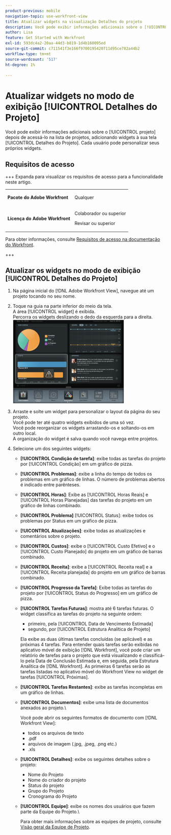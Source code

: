 ```yaml
---
product-previous: mobile
navigation-topic: use-workfront-view
title: Atualizar widgets na visualização Detalhes do projeto
description: Você pode exibir informações adicionais sobre o [!UICONTROL projeto] depois de acessá-lo na lista de projetos, adicionando widgets à sua tela [!UICONTROL Detalhes do Projeto]. Cada usuário pode personalizar seus próprios widgets.
author: Lisa
feature: Get Started with Workfront
exl-id: 593dc4a2-20aa-44d3-b819-1d4b160095ed
source-git-commit: c711541f3e166f9700195420711d95ce782a44b2
workflow-type: tm+mt
source-wordcount: '517'
ht-degree: 1%

---
```


# Atualizar widgets no modo de exibição [!UICONTROL Detalhes do Projeto]

Você pode exibir informações adicionais sobre o [!UICONTROL projeto] depois de acessá-lo na lista de projetos, adicionando widgets à sua tela [!UICONTROL Detalhes do Projeto]. Cada usuário pode personalizar seus próprios widgets.

## Requisitos de acesso

+++ Expanda para visualizar os requisitos de acesso para a funcionalidade neste artigo.

<table style="table-layout:auto"> 
 <col> 
 </col> 
 <col> 
 </col> 
 <tbody> 
  <tr> 
   <td role="rowheader"><strong>Pacote do Adobe Workfront</strong></td> 
   <td> <p>Qualquer</p> </td> 
  </tr> 
  <tr> 
   <td role="rowheader"><strong>Licença do Adobe Workfront</strong></td> 
   <td> 
   <p>Colaborador ou superior</p>
   <p>Revisar ou superior</p> </td> 
  </tr> 
 </tbody> 
</table>

Para obter informações, consulte [Requisitos de acesso na documentação do Workfront](/help/quicksilver/administration-and-setup/add-users/access-levels-and-object-permissions/access-level-requirements-in-documentation.md).

+++

## Atualizar os widgets no modo de exibição [!UICONTROL Detalhes do Projeto]

1. Na página inicial do [!DNL Adobe Workfront View], navegue até um projeto tocando no seu nome.
1. Toque na guia na parte inferior do meio da tela.\
   A área [!UICONTROL widget] é exibida.\
   Percorra os widgets deslizando o dedo da esquerda para a direita.\
   ![Widgets](assets/screen-shot-2013-009-11-at-8.25.01-am-350x262.png)

1. Arraste e solte um widget para personalizar o layout da página do seu projeto.\
   Você pode ter até quatro widgets exibidos de uma só vez.\
   Você pode reorganizar os widgets arrastando-os e soltando-os em outro local.\
   A organização do widget é salva quando você navega entre projetos.

1. Selecione um dos seguintes widgets:

   * **[!UICONTROL Condição de tarefa]**: exibe todas as tarefas do projeto por [!UICONTROL Condição] em um gráfico de pizza.
   * **[!UICONTROL Problemas]**: exibe a linha do tempo de todos os problemas em um gráfico de linhas. O número de problemas abertos é indicado entre parênteses.
   * **[!UICONTROL Horas]**: Exibe as [!UICONTROL Horas Reais] e [!UICONTROL Horas Planejadas] das tarefas do projeto em um gráfico de linhas combinado.
   * **[!UICONTROL Problema]** [!UICONTROL Status]: exibe todos os problemas por Status em um gráfico de pizza.
   * **[!UICONTROL Atualizações]**: exibe todas as atualizações e comentários sobre o projeto.
   * **[!UICONTROL Custos]**: exibe o [!UICONTROL Custo Efetivo] e o [!UICONTROL Custo Planejado] do projeto em um gráfico de barras combinado.
   * **[!UICONTROL Receita]**: exibe a [!UICONTROL Receita real] e a [!UICONTROL Receita planejada] do projeto em um gráfico de barras combinado.
   * **[!UICONTROL Progresso da Tarefa]**: Exibe todas as tarefas do projeto por [!UICONTROL Status do Progresso] em um gráfico de pizza.
   * **[!UICONTROL Tarefas Futuras]**: mostra até 6 tarefas futuras. O widget classifica as tarefas do projeto na seguinte ordem:

      * primeiro, pela [!UICONTROL Data de Vencimento Estimada]
      * segundo, por [!UICONTROL Estrutura Analítica de Projeto]

     Ela exibe as duas últimas tarefas concluídas (se aplicável) e as próximas 4 tarefas. Para entender quais tarefas serão exibidas no aplicativo móvel de exibição [!DNL Workfront], você pode criar um relatório de tarefas para o projeto que está visualizando e classificá-lo pela Data de Conclusão Estimada e, em seguida, pela Estrutura Analítica de [!DNL Workfront]. As primeiras 6 tarefas serão as tarefas listadas no aplicativo móvel do Workfront View no widget de tarefas [!UICONTROL Próximas].

   * **[!UICONTROL Tarefas Restantes]**: exibe as tarefas incompletas em um gráfico de linhas.
   * **[!UICONTROL Documentos]**: exibe uma lista de documentos anexados ao projeto.\

     Você pode abrir os seguintes formatos de documento com [!DNL Workfront View]:

      * todos os arquivos de texto
      * .pdf
      * arquivos de imagem (.jpg, .jpeg, .png etc.)
      * .xls
   * **[!UICONTROL Detalhes]**: exibe os seguintes detalhes sobre o projeto:

      * Nome do Projeto
      * Nome do criador do projeto
      * Status do projeto
      * Grupo do Projeto
      * Cronograma do Projeto
   * **[!UICONTROL Equipe]**: exibe os nomes dos usuários que fazem parte da Equipe do Projeto.\

     Para obter mais informações sobre as equipes de projeto, consulte [Visão geral da Equipe de Projeto](../../../manage-work/projects/planning-a-project/project-team-overview.md).
